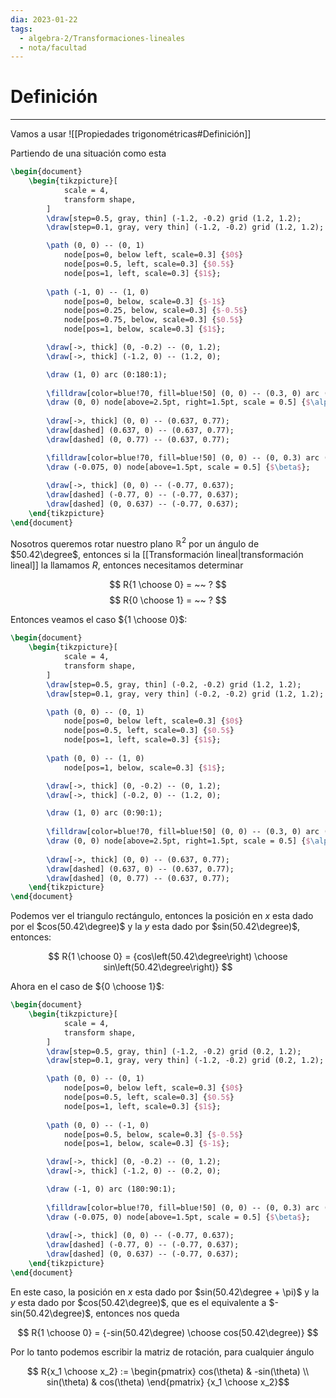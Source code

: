 ```yaml
---
dia: 2023-01-22
tags:
  - algebra-2/Transformaciones-lineales
  - nota/facultad
---
```

# Definición
---
Vamos a usar 
![[Propiedades trigonométricas#Definición]]

Partiendo de una situación como esta

```tikz
\begin{document}
	\begin{tikzpicture}[
			scale = 4, 
			transform shape,
		]
		\draw[step=0.5, gray, thin] (-1.2, -0.2) grid (1.2, 1.2);
		\draw[step=0.1, gray, very thin] (-1.2, -0.2) grid (1.2, 1.2);

		\path (0, 0) -- (0, 1) 
			node[pos=0, below left, scale=0.3] {$0$}
			node[pos=0.5, left, scale=0.3] {$0.5$}
			node[pos=1, left, scale=0.3] {$1$};
		
		\path (-1, 0) -- (1, 0) 
			node[pos=0, below, scale=0.3] {$-1$}
			node[pos=0.25, below, scale=0.3] {$-0.5$}
			node[pos=0.75, below, scale=0.3] {$0.5$}
			node[pos=1, below, scale=0.3] {$1$};

		\draw[->, thick] (0, -0.2) -- (0, 1.2);
		\draw[->, thick] (-1.2, 0) -- (1.2, 0);

		\draw (1, 0) arc (0:180:1);
		
		\filldraw[color=blue!70, fill=blue!50] (0, 0) -- (0.3, 0) arc (0:50.42:0.3) -- (0, 0);
		\draw (0, 0) node[above=2.5pt, right=1.5pt, scale = 0.5] {$\alpha$};
		
		\draw[->, thick] (0, 0) -- (0.637, 0.77);
		\draw[dashed] (0.637, 0) -- (0.637, 0.77);
		\draw[dashed] (0, 0.77) -- (0.637, 0.77);

		\filldraw[color=blue!70, fill=blue!50] (0, 0) -- (0, 0.3) arc (90:140.42:0.3) -- (0, 0);
		\draw (-0.075, 0) node[above=1.5pt, scale = 0.5] {$\beta$};
		
		\draw[->, thick] (0, 0) -- (-0.77, 0.637);
		\draw[dashed] (-0.77, 0) -- (-0.77, 0.637);
		\draw[dashed] (0, 0.637) -- (-0.77, 0.637);
	\end{tikzpicture}
\end{document}
```

Nosotros queremos rotar nuestro plano $\mathbb{R}^2$ por un ángulo de $50.42\degree$, entonces si la [[Transformación lineal|transformación lineal]] la llamamos $R$, entonces necesitamos determinar

$$ R{1 \choose 0} = ~~ ? $$
$$ R{0 \choose 1} = ~~ ? $$

Entonces veamos el caso ${1 \choose 0}$:

```tikz
\begin{document}
	\begin{tikzpicture}[
			scale = 4, 
			transform shape,
		]
		\draw[step=0.5, gray, thin] (-0.2, -0.2) grid (1.2, 1.2);
		\draw[step=0.1, gray, very thin] (-0.2, -0.2) grid (1.2, 1.2);

		\path (0, 0) -- (0, 1) 
			node[pos=0, below left, scale=0.3] {$0$}
			node[pos=0.5, left, scale=0.3] {$0.5$}
			node[pos=1, left, scale=0.3] {$1$};
		
		\path (0, 0) -- (1, 0) 
			node[pos=1, below, scale=0.3] {$1$};

		\draw[->, thick] (0, -0.2) -- (0, 1.2);
		\draw[->, thick] (-0.2, 0) -- (1.2, 0);

		\draw (1, 0) arc (0:90:1);
		
		\filldraw[color=blue!70, fill=blue!50] (0, 0) -- (0.3, 0) arc (0:50.42:0.3) -- (0, 0);
		\draw (0, 0) node[above=2.5pt, right=1.5pt, scale = 0.5] {$\alpha$};
		
		\draw[->, thick] (0, 0) -- (0.637, 0.77);
		\draw[dashed] (0.637, 0) -- (0.637, 0.77);
		\draw[dashed] (0, 0.77) -- (0.637, 0.77);
	\end{tikzpicture}
\end{document}
```


Podemos ver el triangulo rectángulo, entonces la posición en $x$ esta dado por el $cos(50.42\degree)$ y la $y$ esta dado por $sin(50.42\degree)$, entonces:

$$ R{1 \choose 0} = {cos\left(50.42\degree\right) \choose sin\left(50.42\degree\right)} $$

Ahora en el caso de ${0 \choose 1}$:


```tikz
\begin{document}
	\begin{tikzpicture}[
			scale = 4, 
			transform shape,
		]
		\draw[step=0.5, gray, thin] (-1.2, -0.2) grid (0.2, 1.2);
		\draw[step=0.1, gray, very thin] (-1.2, -0.2) grid (0.2, 1.2);

		\path (0, 0) -- (0, 1) 
			node[pos=0, below left, scale=0.3] {$0$}
			node[pos=0.5, left, scale=0.3] {$0.5$}
			node[pos=1, left, scale=0.3] {$1$};
		
		\path (0, 0) -- (-1, 0) 
			node[pos=0.5, below, scale=0.3] {$-0.5$}
			node[pos=1, below, scale=0.3] {$-1$};

		\draw[->, thick] (0, -0.2) -- (0, 1.2);
		\draw[->, thick] (-1.2, 0) -- (0.2, 0);

		\draw (-1, 0) arc (180:90:1);
		
		\filldraw[color=blue!70, fill=blue!50] (0, 0) -- (0, 0.3) arc (90:140.42:0.3) -- (0, 0);
		\draw (-0.075, 0) node[above=1.5pt, scale = 0.5] {$\beta$};
		
		\draw[->, thick] (0, 0) -- (-0.77, 0.637);
		\draw[dashed] (-0.77, 0) -- (-0.77, 0.637);
		\draw[dashed] (0, 0.637) -- (-0.77, 0.637);
	\end{tikzpicture}
\end{document}
```

En este caso, la posición en $x$ esta dado por $sin(50.42\degree + \pi)$ y la $y$ esta dado por $cos(50.42\degree)$, que es el equivalente a $-sin(50.42\degree)$, entonces nos queda

$$ R{1 \choose 0} = {-sin(50.42\degree) \choose cos(50.42\degree)} $$

Por lo tanto podemos escribir la matriz de rotación, para cualquier ángulo

$$ R{x_1 \choose x_2} := \begin{pmatrix} cos(\theta) & -sin(\theta) \\ sin(\theta) & cos(\theta) \end{pmatrix} {x_1 \choose x_2}$$
